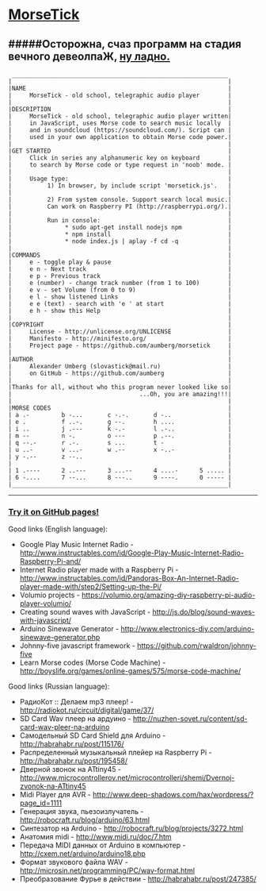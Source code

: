 # [MorseTick](http://aumberg.github.io/morsetick/)
#####Осторожна, счаз программ на стадия вечного девеолпаЖ, [ну ладно.](https://soundcloud.com/chetvert/chetvert-nu-ladno)
---
```
 _____________________________________________________________ 
|                                                             |
|NAME                                                         |
|     MorseTick - old school, telegraphic audio player        |
|                                                             |
|DESCRIPTION                                                  |
|     MorseTick - old school, telegraphic audio player written|
|     in JavaScript, uses Morse code to search music locally  |
|     and in soundcloud (https://soundcloud.com/). Script can |
|     used in your own application to obtain Morse code power.|
|                                                             |
|GET STARTED                                                  |
|     Click in series any alphanumeric key on keyboard        |
|     to search by Morse code or type request in 'noob' mode. |
|                                                             |
|     Usage type:                                             |
|          1) In browser, by include script 'morsetick.js'.   |
|                                                             |
|          2) From system console. Support search local music.|
|          Сan work on Raspberry PI (http://raspberrypi.org/).|
|                                                             |
|          Run in console:                                    |
|               * sudo apt-get install nodejs npm             |
|               * npm install                                 |
|               * node index.js | aplay -f cd -q              |
|                                                             |
|COMMANDS                                                     |
|     e - toggle play & pause                                 |
|     e n - Next track                                        |
|     e p - Previous track                                    |
|     e (number) - change track number (from 1 to 100)        |
|     e v - set Volume (from 0 to 9)                          |
|     e l - show listened Links                               |
|     e e (text) - search with 'e ' at start                  |
|     e h - show this Help                                    |
|                                                             |
|COPYRIGHT                                                    |
|     License - http://unlicense.org/UNLICENSE                |
|     Manifesto - http://minifesto.org/                       |
|     Project page - https://github.com/aumberg/morsetick     |
|                                                             |
|AUTHOR                                                       |
|     Alexander Umberg (slovastick@mail.ru)                   |
|     on GitHub - https://github.com/aumberg                  |
|                                                             |
|Thanks for all, without who this program never looked like so|
|                                    ...Oh, you are amazing!!!|
|                                                             |
|MORSE CODES                                                  |
| a .-         b -...       c -.-.       d -..                |
| e .          f ..-.       g --.        h ....               |
| i ..         j .---       k -.-        l .-..               |
| m --         n -.         o ---        p .--.               |
| q --.-       r .-.        s ...        t -                  |
| u ..-        v ...-       w .--        x -..-               |
| y -.--       z --..                                         |
|                                                             |
| 1 .----      2 ..---      3 ...--      4 ....-      5 ..... |
| 6 -....      7 --...      8 ---..      9 ----.      0 ----- |
|_____________________________________________________________|
```
---
### [Try it on GitHub pages!](http://aumberg.github.io/morsetick/)

Good links (English language):
* Google Play Music Internet Radio - http://www.instructables.com/id/Google-Play-Music-Internet-Radio-Raspberry-Pi-and/
* Internet Radio player made with a Raspberry Pi - http://www.instructables.com/id/Pandoras-Box-An-Internet-Radio-player-made-with/step2/Setting-up-the-Pi/
* Volumio projects - https://volumio.org/amazing-diy-raspberry-pi-audio-player-volumio/
* Creating sound waves with JavaScript - http://js.do/blog/sound-waves-with-javascript/
* Arduino Sinewave Generator - http://www.electronics-diy.com/arduino-sinewave-generator.php
* Johnny-five javascript framework  - https://github.com/rwaldron/johnny-five
* Learn Morse codes (Morse Code Machine) - http://boyslife.org/games/online-games/575/morse-code-machine/

Good links (Russian language):
* РадиоКот :: Делаем mp3 плеер! - http://radiokot.ru/circuit/digital/game/37/
* SD Card Wav плеер на ардуино - http://nuzhen-sovet.ru/content/sd-card-wav-pleer-na-arduino
* Самодельный SD Card Shield для Arduino - http://habrahabr.ru/post/115176/
* Распределенный музыкальный плейер на Raspberry Pi - http://habrahabr.ru/post/195458/
* Дверной звонок на ATtiny45 - http://www.microcontrollerov.net/microcontrolleri/shemi/Dvernoj-zvonok-na-ATtiny45
* Midi Player для AVR - http://www.deep-shadows.com/hax/wordpress/?page_id=1111
* Генерация звука, пьезоизлучатель - http://robocraft.ru/blog/arduino/63.html
* Cинтезатор на Arduino - http://robocraft.ru/blog/projects/3272.html
* Aнатомия midi - http://www.midi.ru/doc/7.htm
* Передача MIDI данных от Arduino в компьютер - http://cxem.net/arduino/arduino18.php
* Формат звукового файла WAV - http://microsin.net/programming/PC/wav-format.html
* Преобразование Фурье в действии - http://habrahabr.ru/post/247385/